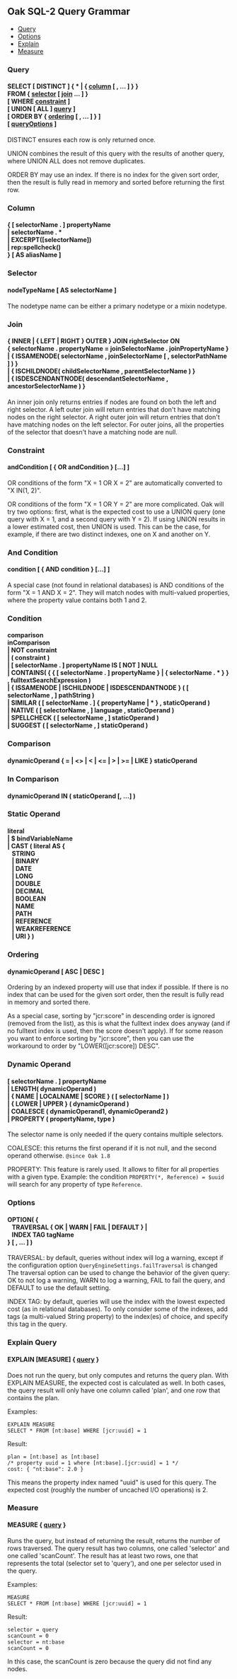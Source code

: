 <!--
   Licensed to the Apache Software Foundation (ASF) under one or more
   contributor license agreements.  See the NOTICE file distributed with
   this work for additional information regarding copyright ownership.
   The ASF licenses this file to You under the Apache License, Version 2.0
   (the "License"); you may not use this file except in compliance with
   the License.  You may obtain a copy of the License at

       http://www.apache.org/licenses/LICENSE-2.0

   Unless required by applicable law or agreed to in writing, software
   distributed under the License is distributed on an "AS IS" BASIS,
   WITHOUT WARRANTIES OR CONDITIONS OF ANY KIND, either express or implied.
   See the License for the specific language governing permissions and
   limitations under the License.
  -->

## Oak SQL-2 Query Grammar

* [Query](#query)
* [Options](#options)
* [Explain](#explain)
* [Measure](#measure)


<h3 id="query">Query</h3>

<h4>
SELECT [ DISTINCT ] { * | { <a href="#column">column</a> [ , ... ] } }
<br/> FROM { <a href="#selector">selector</a> [ <a href="#join">join</a> ... ] }
<br/> [ WHERE <a href="#constraint">constraint</a> ]
<br/> [ UNION [ ALL ] <a href="#query">query</a> ]
<br/> [ ORDER BY { <a href="#ordering">ordering</a> [ , ... ] } ]
<br/> [ <a href="#options">queryOptions</a> ]
</h4>

DISTINCT ensures each row is only returned once.

UNION combines the result of this query with the results of another query,
where UNION ALL does not remove duplicates.

ORDER BY may use an index.
If there is no index for the given sort order, 
then the result is fully read in memory and sorted before returning the first row.

<h3 id="column">Column</h3>

<h4>
{ [ selectorName . ] propertyName
<br/> | selectorName . *
<br/> | EXCERPT([selectorName])
<br/> | rep:spellcheck()
<br/> } [ AS aliasName ]
</h4>


<h3 id="selector">Selector</h3>

<h4>
nodeTypeName [ AS selectorName ]
</h4>

The nodetype name can be either a primary nodetype or a mixin nodetype.



<h3 id="join">Join</h3>

<h4>
{ INNER | { LEFT | RIGHT } OUTER } JOIN rightSelector ON
<br/> { selectorName . propertyName = joinSelectorName . joinPropertyName }
<br/> | { ISSAMENODE( selectorName , joinSelectorName [ , selectorPathName ] ) }
<br/> | { ISCHILDNODE( childSelectorName , parentSelectorName ) }
<br/> | { ISDESCENDANTNODE( descendantSelectorName , ancestorSelectorName ) }
</h4>

An inner join only returns entries if nodes are found on both the left and right selector.
A left outer join will return entries that don't have matching nodes on the right selector.
A right outer join will return entries that don't have matching nodes on the left selector.
For outer joins, all the properties of the selector that doesn't have a matching node are null.


<h3 id="constraint">Constraint</h3>

<h4>
andCondition [ { OR andCondition } [...] ]
</h4>

OR conditions of the form "X = 1 OR X = 2" are automatically converted to "X IN(1, 2)".

OR conditions of the form "X = 1 OR Y = 2" are more complicated.
Oak will try two options: first, what is the expected cost to use a UNION query
(one query with X = 1, and a second query with Y = 2).
If using UNION results in a lower estimated cost, then UNION is used.
This can be the case, for example, if there are two distinct indexes,
one on X and another on Y.


<h3 id="andCondition">And Condition</h3>

<h4>
condition [ { AND condition } [...] ]
</h4>

A special case (not found in relational databases) is
AND conditions of the form "X = 1 AND X = 2".
They will match nodes with multi-valued properties, 
where the property value contains both 1 and 2.

<h3 id="condition">Condition</h3>

<h4>
comparison
<br/> inComparison
<br/> | NOT constraint
<br/> | ( constraint )
<br/> | [ selectorName . ] propertyName IS [ NOT ] NULL
<br/> | CONTAINS( { { [ selectorName . ] propertyName } | { selectorName . * } } , fulltextSearchExpression )
<br/> | { ISSAMENODE | ISCHILDNODE | ISDESCENDANTNODE } (  [ selectorName , ] pathString )
<br/> | SIMILAR ( [ selectorName . ] { propertyName | * } , staticOperand )
<br/> | NATIVE ( [ selectorName , ] language , staticOperand )
<br/> | SPELLCHECK ( [ selectorName , ] staticOperand )
<br/> | SUGGEST ( [ selectorName , ] staticOperand )
</h4>


<h3 id="comparison">Comparison</h3>

<h4>
dynamicOperand { = | &lt;&gt; | &lt; | &lt;= | &gt; | &gt;= | LIKE } staticOperand
</h4>


<h3 id="inComparison">In Comparison</h3>

<h4>
dynamicOperand IN ( staticOperand [, ...] )
</h4>


<h3 id="staticOperand">Static Operand</h3>

<h4>
literal
<br/> | $ bindVariableName
<br/> | CAST ( literal AS { 
<br/>&nbsp;&nbsp; STRING 
<br/>&nbsp;&nbsp; | BINARY 
<br/>&nbsp;&nbsp; | DATE 
<br/>&nbsp;&nbsp; | LONG 
<br/>&nbsp;&nbsp; | DOUBLE 
<br/>&nbsp;&nbsp; | DECIMAL 
<br/>&nbsp;&nbsp; | BOOLEAN 
<br/>&nbsp;&nbsp; | NAME 
<br/>&nbsp;&nbsp; | PATH 
<br/>&nbsp;&nbsp; | REFERENCE 
<br/>&nbsp;&nbsp; | WEAKREFERENCE 
<br/>&nbsp;&nbsp; | URI } )
</h4>


<h3 id="ordering">Ordering</h3>

<h4>
dynamicOperand [ ASC | DESC ]
</h4>

Ordering by an indexed property will use that index if possible.
If there is no index that can be used for the given sort order,
then the result is fully read in memory and sorted there.

As a special case, sorting by "jcr:score" in descending order is ignored 
(removed from the list), as this is what the fulltext index does anyway
(and if no fulltext index is used, then the score doesn't apply).
If for some reason you want to enforce sorting by "jcr:score", then
you can use the workaround to order by "LOWER([jcr:score]) DESC".

<h3 id="dynamicOperand">Dynamic Operand</h3>

<h4>
[ selectorName . ] propertyName
<br/>  | LENGTH( dynamicOperand  )
<br/>  | { NAME | LOCALNAME | SCORE } ( [ selectorName ] )
<br/>  | { LOWER | UPPER } ( dynamicOperand )
<br/>  | COALESCE ( dynamicOperand1, dynamicOperand2 )
<br/>  | PROPERTY ( propertyName, type )
</h4>

The selector name is only needed if the query contains multiple selectors.

COALESCE: this returns the first operand if it is not null,
and the second operand otherwise.
`@since Oak 1.8`

PROPERTY: This feature is rarely used. 
It allows to filter for all properties with a given type.
Example: the condition `PROPERTY(*, Reference) = $uuid` will search for any property of type
`Reference`.

<h3 id="options">Options</h3>

<h4>
OPTION( { 
<br/>&nbsp;&nbsp; TRAVERSAL { OK | WARN | FAIL | DEFAULT } | 
<br/>&nbsp;&nbsp; INDEX TAG tagName 
<br/> } [ , ... ] )
</h4>

TRAVERSAL: by default, queries without index will log a warning,
except if the configuration option `QueryEngineSettings.failTraversal` is changed
The traversal option can be used to change the behavior of the given query:
OK to not log a warning,
WARN to log a warning,
FAIL to fail the query, and 
DEFAULT to use the default setting.

INDEX TAG: by default, queries will use the index with the lowest expected cost (as in relational databases).
To only consider some of the indexes, add tags (a multi-valued String property) to the index(es) of choice,
and specify this tag in the query.

<h3 id="explain">Explain Query</h3>

<h4>
EXPLAIN [MEASURE] { <a href="#query">query</a> }
</h4>

Does not run the query, but only computes and returns the query plan.
With EXPLAIN MEASURE, the expected cost is calculated as well.
In both cases, the query result will only have one column called 'plan', and one row that contains the plan.

Examples:

    EXPLAIN MEASURE 
    SELECT * FROM [nt:base] WHERE [jcr:uuid] = 1

Result:

    plan = [nt:base] as [nt:base] 
    /* property uuid = 1 where [nt:base].[jcr:uuid] = 1 */  
    cost: { "nt:base": 2.0 } 

This means the property index named "uuid" is used for this query.
The expected cost (roughly the number of uncached I/O operations) is 2.


<h3 id="measure">Measure</h3>

<h4>
MEASURE { <a href="#query">query</a> }
</h4>

Runs the query, but instead of returning the result, returns the number of rows traversed.
The query result has two columns, one called 'selector' and one called 'scanCount'.
The result has at least two rows, one that represents the total (selector set to 'query'),
and one per selector used in the query. 

Examples:

    MEASURE 
    SELECT * FROM [nt:base] WHERE [jcr:uuid] = 1

Result:

    selector = query
    scanCount = 0
    selector = nt:base
    scanCount = 0

In this case, the scanCount is zero because the query did not find any nodes.

